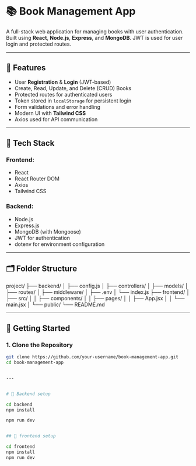 # 📚 Book Management App

A full-stack web application for managing books with user authentication. Built using **React**, **Node.js**, **Express**, and **MongoDB**. JWT is used for user login and protected routes.

---

## 🔧 Features

- User **Registration** & **Login** (JWT-based)
- Create, Read, Update, and Delete (CRUD) Books
- Protected routes for authenticated users
- Token stored in `localStorage` for persistent login
- Form validations and error handling
- Modern UI with **Tailwind CSS**
- Axios used for API communication

---

## 🧱 Tech Stack

### Frontend:
- React
- React Router DOM
- Axios
- Tailwind CSS

### Backend:
- Node.js
- Express.js
- MongoDB (with Mongoose)
- JWT for authentication
- dotenv for environment configuration

---

## 🗂️ Folder Structure

project/
├── backend/
│ ├── config.js 
│ ├── controllers/
│ ├── models/
│ ├── routes/
│ ├── middleware/
│ ├── .env
│ └── index.js
├── frontend/
│ ├── src/
│ │ ├── components/
│ │ ├── pages/
│ │ ├── App.jsx
│ │ └── main.jsx
│ └── public/
└── README.md


---

## 🚀 Getting Started

### 1. Clone the Repository

```bash
git clone https://github.com/your-username/book-management-app.git
cd book-management-app


---


# 🚀 Backend setup

cd backend
npm install

npm run dev


## 🚀 frontend setup

cd frontend
npm install
npm run dev


